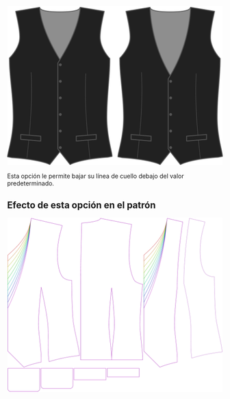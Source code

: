 ![Caída del escote](necklinedrop.svg)

Esta opción le permite bajar su línea de cuello debajo del valor predeterminado.


## Efecto de esta opción en el patrón
![Esta imagen muestra el efecto de esta opción superponiendo varias variantes que tienen un valor diferente para esta opción](wahid_necklinedrop_sample.svg "Efecto de esta opción en el patrón")